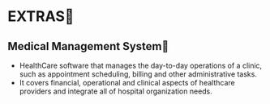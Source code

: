 # EXTRAS:traffic_light:
## Medical Management System:ledger:
- HealthCare software that manages the day-to-day operations of a clinic, such as appointment scheduling, billing and other administrative tasks. 
- It covers financial, operational and clinical aspects of healthcare providers and integrate all of hospital organization needs.


